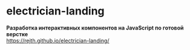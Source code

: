 # electrician-landing

**Разработка интерактивных компонентов на JavaScript по готовой верстке**    
https://rejth.github.io/electrician-landing/

